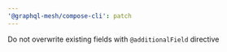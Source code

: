 ```yaml
---
'@graphql-mesh/compose-cli': patch
---
```


Do not overwrite existing fields with `@additionalField` directive
